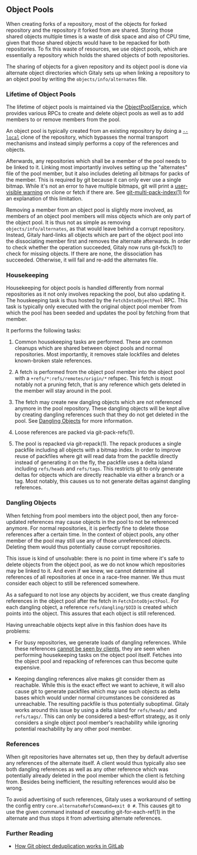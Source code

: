 ## Object Pools

When creating forks of a repository, most of the objects for forked repository
and the repository it forked from are shared. Storing those shared objects
multiple times is a waste of disk space and also of CPU time, given that those
shared objects would have to be repacked for both repositories. To fix this
waste of resources, we use object pools, which are essentially a repository
which holds the shared objects of both repositories.

The sharing of objects for a given repository and its object pool is done via
alternate object directories which Gitaly sets up when linking a repository to
an object pool by writing the `objects/info/alternates` file.

### Lifetime of Object Pools

The lifetime of object pools is maintained via the
[ObjectPoolService](../proto/objectpool.proto), which provides various RPCs to
create and delete object pools as well as to add members to or remove members
from the pool.

An object pool is typically created from an existing repository by doing a
[`--local`](https://git-scm.com/docs/git-clone#Documentation/git-clone.txt---local)
clone of the repository, which bypasses the normal transport mechanisms and
instead simply performs a copy of the references and objects.

Afterwards, any repositories which shall be a member of the pool needs to be
linked to it. Linking most importantly involves setting up the "alternates" file
of the pool member, but it also includes deleting all bitmaps for packs of the
member. This is required by git because it can only ever use a single bitmap.
While it's not an error to have multiple bitmaps, git will print a [user-visible
warning](https://gitlab.com/gitlab-org/gitaly/-/issues/1728) on clone or fetch
if there are. See [git-multi-pack-index(1)](https://git-scm.com/docs/multi-pack-index#_future_work)
for an explanation of this limitation.

Removing a member from an object pool is slightly more involved, as members of
an object pool members will miss objects which are only part of the object pool.
It is thus not as simple as removing `objects/info/alternates`, as that would
leave behind a corrupt repository. Instead, Gitaly hard-links all objects which
are part of the object pool into the dissociating member first and removes the
alternate afterwards. In order to check whether the operation succeeded, Gitaly
now runs git-fsck(1) to check for missing objects. If there are none, the
dissociation has succeeded. Otherwise, it will fail and re-add the alternates
file.

### Housekeeping

Housekeeping for object pools is handled differently from normal repositories as
it not only involves repacking the pool, but also updating it. The houskeeping
task is thus hosted by the `FetchIntoObjectPool` RPC. This task is typically
only executed with the original object pool member from which the pool has been
seeded and updates the pool by fetching from that member.

It performs the following tasks:

1. Common housekeeping tasks are performed. These are common cleanups which are
   shared between object pools and normal repositories. Most importantly, it
   removes stale lockfiles and deletes known-broken stale references.

2. A fetch is performed from the object pool member into the object pool with a
   `+refs/*:refs/remotes/origin/*` refspec. This fetch is most notably not a
   pruning fetch, that is any reference which gets deleted in the member will
   stay around in the pool.

3. The fetch may create new dangling objects which are not referenced anymore in
   the pool repository. These dangling objects will be kept alive by creating
   dangling references such that they do not get deleted in the pool. See
   [Dangling Objects](#dangling-objects) for more information.

4. Loose references are packed via git-pack-refs(1).

5. The pool is repacked via git-repack(1). The repack produces a single packfile
   including all objects with a bitmap index. In order to improve reuse of
   packfiles where git will read data from the packfile directly instead of
   generating it on the fly, the packfile uses a delta island including
   `refs/heads` and `refs/tags`. This restricts git to only generate deltas for
   objects which are directly reachable via either a branch or a tag. Most
   notably, this causes us to not generate deltas against dangling references.

### Dangling Objects

When fetching from pool members into the object pool, then any force-updated
references may cause objects in the pool to not be referenced anymore. For
normal repositories, it is perfectly fine to delete those references after a
certain time. In the context of object pools, any other member of the pool may
still use any of those unreferenced objects. Deleting them would thus
potentially cause corrupt repositories.

This issue is kind of unsolvable: there is no point in time where it's safe to
delete objects from the object pool, as we do not know which repositories may be
linked to it. And even if we knew, we cannot determine all references of all
repositories at once in a race-free manner. We thus must consider each object to
still be referenced somewhere.

As a safeguard to not lose any objects by accident, we thus create dangling
references in the object pool after the fetch in `FetchIntoObjectPool`. For each
dangling object, a reference `refs/dangling/$OID` is created which points into
the object. This assures that each object is still referenced.

Having unreachable objects kept alive in this fashion does have its problems:

- For busy repositories, we generate loads of dangling references. While these
  references [cannot be seen by clients](#references), they are seen when
  performing housekeeping tasks on the object pool itself. Fetches into the
  object pool and repacking of references can thus become quite expensive.

- Keeping dangling references alive makes git consider them as reachable. While
  this is the exact effect we want to achieve, it will also cause git to
  generate packfiles which may use such objects as delta bases which would under
  normal circumstances be considered as unreachable. The resulting packfile is
  thus potentially suboptimal. Gitaly works around this issue by using a delta
  island for `refs/heads/` and `refs/tags/`. This can only be considered a
  best-effort strategy, as it only considers a single object pool member's
  reachability while ignoring potential reachability by any other pool member.

### References

When git repositories have alternates set up, then they by default advertise any
references of the alternate itself. A client would thus typically also see both
dangling references as well as any other reference which was potentially already
deleted in the pool member which the client is fetching from. Besides being
inefficient, the resulting references would also be wrong.

To avoid advertising of such references, Gitaly uses a workaround of setting the
config entry `core.alternateRefsCommand=exit 0 #`. This causes git to use the
given command instead of executing git-for-each-ref(1) in the alternate and thus
stops it from advertising alternate references.

### Further Reading

- [How Git object deduplication works in GitLab](https://docs.gitlab.com/ee/development/git_object_deduplication.html)
